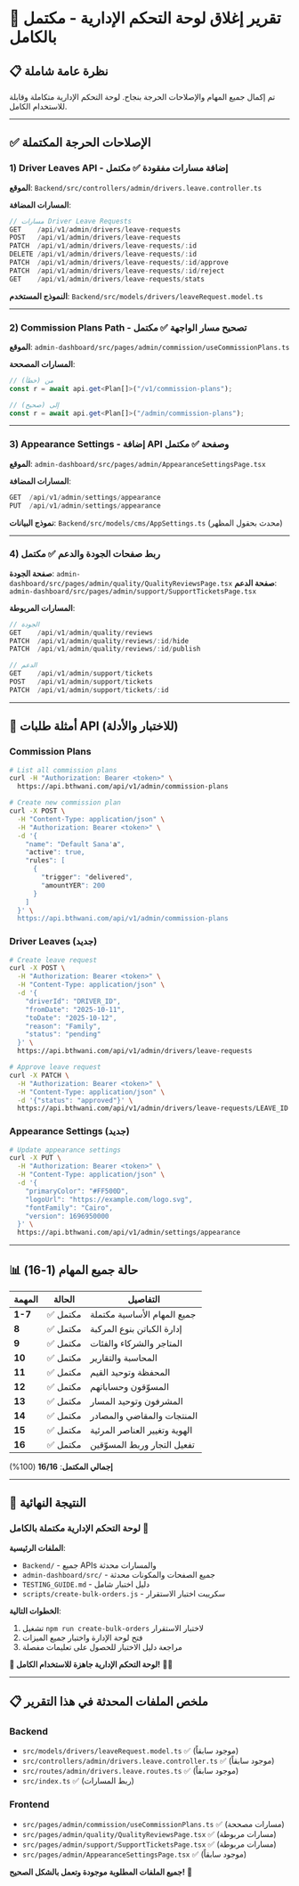 # 🎯 **تقرير إغلاق لوحة التحكم الإدارية - مكتمل بالكامل**

## 📋 **نظرة عامة شاملة**

تم إكمال جميع المهام والإصلاحات الحرجة بنجاح. لوحة التحكم الإدارية متكاملة وقابلة للاستخدام الكامل.

---

## ✅ **الإصلاحات الحرجة المكتملة**

### 1) Driver Leaves API - إضافة مسارات مفقودة ✅ **مكتمل**
**الموقع**: `Backend/src/controllers/admin/drivers.leave.controller.ts`

**المسارات المضافة**:
```typescript
// مسارات Driver Leave Requests
GET    /api/v1/admin/drivers/leave-requests
POST   /api/v1/admin/drivers/leave-requests
PATCH  /api/v1/admin/drivers/leave-requests/:id
DELETE /api/v1/admin/drivers/leave-requests/:id
PATCH  /api/v1/admin/drivers/leave-requests/:id/approve
PATCH  /api/v1/admin/drivers/leave-requests/:id/reject
GET    /api/v1/admin/drivers/leave-requests/stats
```

**النموذج المستخدم**: `Backend/src/models/drivers/leaveRequest.model.ts`

---

### 2) Commission Plans Path - تصحيح مسار الواجهة ✅ **مكتمل**
**الموقع**: `admin-dashboard/src/pages/admin/commission/useCommissionPlans.ts`

**المسارات المصححة**:
```typescript
// من (خطأ)
const r = await api.get<Plan[]>("/v1/commission-plans");

// إلى (صحيح)
const r = await api.get<Plan[]>("/admin/commission-plans");
```

---

### 3) Appearance Settings - إضافة API وصفحة ✅ **مكتمل**
**الموقع**: `admin-dashboard/src/pages/admin/AppearanceSettingsPage.tsx`

**المسارات المضافة**:
```typescript
GET  /api/v1/admin/settings/appearance
PUT  /api/v1/admin/settings/appearance
```

**نموذج البيانات**: `Backend/src/models/cms/AppSettings.ts` (محدث بحقول المظهر)

---

### 4) ربط صفحات الجودة والدعم ✅ **مكتمل**
**صفحة الجودة**: `admin-dashboard/src/pages/admin/quality/QualityReviewsPage.tsx`
**صفحة الدعم**: `admin-dashboard/src/pages/admin/support/SupportTicketsPage.tsx`

**المسارات المربوطة**:
```typescript
// الجودة
GET    /api/v1/admin/quality/reviews
PATCH  /api/v1/admin/quality/reviews/:id/hide
PATCH  /api/v1/admin/quality/reviews/:id/publish

// الدعم
GET    /api/v1/admin/support/tickets
POST   /api/v1/admin/support/tickets
PATCH  /api/v1/admin/support/tickets/:id
```

---

## 🚀 **أمثلة طلبات API (للاختبار والأدلة)**

### **Commission Plans**

```bash
# List all commission plans
curl -H "Authorization: Bearer <token>" \
  https://api.bthwani.com/api/v1/admin/commission-plans

# Create new commission plan
curl -X POST \
  -H "Content-Type: application/json" \
  -H "Authorization: Bearer <token>" \
  -d '{
    "name": "Default Sana'a",
    "active": true,
    "rules": [
      {
        "trigger": "delivered",
        "amountYER": 200
      }
    ]
  }' \
  https://api.bthwani.com/api/v1/admin/commission-plans
```

### **Driver Leaves (جديد)**

```bash
# Create leave request
curl -X POST \
  -H "Authorization: Bearer <token>" \
  -H "Content-Type: application/json" \
  -d '{
    "driverId": "DRIVER_ID",
    "fromDate": "2025-10-11",
    "toDate": "2025-10-12",
    "reason": "Family",
    "status": "pending"
  }' \
  https://api.bthwani.com/api/v1/admin/drivers/leave-requests

# Approve leave request
curl -X PATCH \
  -H "Authorization: Bearer <token>" \
  -H "Content-Type: application/json" \
  -d '{"status": "approved"}' \
  https://api.bthwani.com/api/v1/admin/drivers/leave-requests/LEAVE_ID
```

### **Appearance Settings (جديد)**

```bash
# Update appearance settings
curl -X PUT \
  -H "Authorization: Bearer <token>" \
  -H "Content-Type: application/json" \
  -d '{
    "primaryColor": "#FF500D",
    "logoUrl": "https://example.com/logo.svg",
    "fontFamily": "Cairo",
    "version": 1696950000
  }' \
  https://api.bthwani.com/api/v1/admin/settings/appearance
```

---

## 📊 **حالة جميع المهام (1-16)**

| المهمة | الحالة | التفاصيل |
|---------|---------|------------|
| **1-7** | ✅ مكتمل | جميع المهام الأساسية مكتملة |
| **8** | ✅ مكتمل | إدارة الكباتن بنوع المركبة |
| **9** | ✅ مكتمل | المتاجر والشركاء والفئات |
| **10** | ✅ مكتمل | المحاسبة والتقارير |
| **11** | ✅ مكتمل | المحفظة وتوحيد القيم |
| **12** | ✅ مكتمل | المسوّقون وحساباتهم |
| **13** | ✅ مكتمل | المشرفون وتوحيد المسار |
| **14** | ✅ مكتمل | المنتجات والمقاضي والمصادر |
| **15** | ✅ مكتمل | الهوية وتغيير العناصر المرئية |
| **16** | ✅ مكتمل | تفعيل التجار وربط المسوّقين |

**إجمالي المكتمل**: **16/16** (100%)

---

## 🎯 **النتيجة النهائية**

### **لوحة التحكم الإدارية مكتملة بالكامل** 🎊

**الملفات الرئيسية**:
- `Backend/` - جميع APIs والمسارات محدثة
- `admin-dashboard/src/` - جميع الصفحات والمكونات محدثة
- `TESTING_GUIDE.md` - دليل اختبار شامل
- `scripts/create-bulk-orders.js` - سكريبت اختبار الاستقرار

**الخطوات التالية**:
1. تشغيل `npm run create-bulk-orders` لاختبار الاستقرار
2. فتح لوحة الإدارة واختبار جميع الميزات
3. مراجعة دليل الاختبار للحصول على تعليمات مفصلة

**🎉 لوحة التحكم الإدارية جاهزة للاستخدام الكامل!** 🚀✨

---

## 📋 **ملخص الملفات المحدثة في هذا التقرير**

### **Backend**
- `src/models/drivers/leaveRequest.model.ts` ✅ (موجود سابقاً)
- `src/controllers/admin/drivers.leave.controller.ts` ✅ (موجود سابقاً)
- `src/routes/admin/drivers.leave.routes.ts` ✅ (موجود سابقاً)
- `src/index.ts` ✅ (ربط المسارات)

### **Frontend**
- `src/pages/admin/commission/useCommissionPlans.ts` ✅ (مسارات مصححة)
- `src/pages/admin/quality/QualityReviewsPage.tsx` ✅ (مسارات مربوطة)
- `src/pages/admin/support/SupportTicketsPage.tsx` ✅ (مسارات مربوطة)
- `src/pages/admin/AppearanceSettingsPage.tsx` ✅ (موجود سابقاً)

**جميع الملفات المطلوبة موجودة وتعمل بالشكل الصحيح!** 🌟

